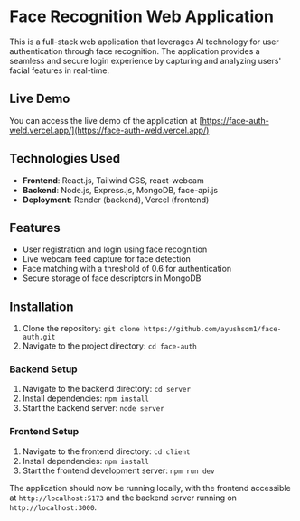 
# Face Recognition Web Application

This is a full-stack web application that leverages AI technology for user authentication through face recognition. The application provides a seamless and secure login experience by capturing and analyzing users' facial features in real-time.

## Live Demo

You can access the live demo of the application at [https://face-auth-weld.vercel.app/](https://face-auth-weld.vercel.app/)

## Technologies Used

-   **Frontend**: React.js, Tailwind CSS, react-webcam
-   **Backend**: Node.js, Express.js, MongoDB, face-api.js
-   **Deployment**: Render (backend), Vercel (frontend)

## Features

-   User registration and login using face recognition
-   Live webcam feed capture for face detection
-   Face matching with a threshold of 0.6 for authentication
-   Secure storage of face descriptors in MongoDB

## Installation

1.  Clone the repository:  `git clone https://github.com/ayushsom1/face-auth.git`
2.  Navigate to the project directory:  `cd face-auth`

### Backend Setup

1.  Navigate to the backend directory:  `cd server`
2.  Install dependencies:  `npm install`
3.  Start the backend server:  `node server`

### Frontend Setup

1.  Navigate to the frontend directory:  `cd client`
2.  Install dependencies:  `npm install`
3.  Start the frontend development server:  `npm run dev`

The application should now be running locally, with the frontend accessible at `http://localhost:5173` and the backend server running on `http://localhost:3000`.
